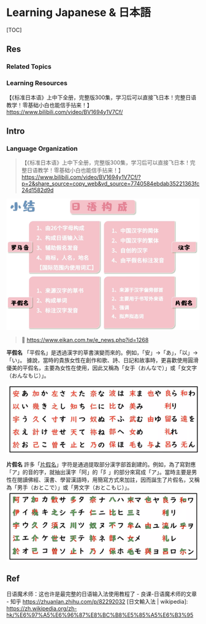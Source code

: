 # Learning Japanese & 日本語

[TOC]



## Res
### Related Topics


### Learning Resources
【《标准日本语》上中下全册，完整版300集，学习后可以直接飞日本！完整日语教学！零基础小白也能信手拈来！】 https://www.bilibili.com/video/BV1694y1V7Cf/



## Intro
### Language Organization
>【《标准日本语》上中下全册，完整版300集，学习后可以直接飞日本！完整日语教学！零基础小白也能信手拈来！】 https://www.bilibili.com/video/BV1694y1V7Cf/?p=2&share_source=copy_web&vd_source=7740584ebdab35221363fc24d1582d9d

![](../../../../../Assets/Pics/Screenshot%202025-05-21%20at%2020.37.20.png)

> 🔗 https://www.eikan.com.tw/e_news.php?id=1268

**平假名**
「平假名」是透過漢字的草書演變而來的。例如，「安」→「あ」，「以」→「い」。 據說，當時的貴族女性在創作和歌、詩、日記和故事時，更喜歡使用圓滑優美的平假名，主要為女性在使用，因此又稱為「女手（おんなで）」或「女文字（おんなもじ）」。

![](../../../../../Assets/Pics/Pasted%20image%2020250524193853.png)

**片假名**
許多「[片假名](https://www.eikan.com.tw/blogs/66)」字符是通過提取部分漢字部首創建的。例如，為了寫對應「ア」的音的字，就抽出漢字「阿」的「阝」的部分來寫成「ア」。當時主要是男性在閱讀佛經、漢書、學習漢語時，用簡寫方式來加註，因而誕生了片假名，又稱為「男手（おとこで）」或「男文字（おとこもじ）」。
![](../../../../../Assets/Pics/Pasted%20image%2020250524193937.png)



## Ref
[30分钟日语入门——五十音图与记忆方法 | cnblog]: https://www.cnblogs.com/zhe-si/p/15975635.html

[N1和N3的差距究竟有多大？N1-N5各等级含金量如何，有没有必要考？]: https://www.bilibili.com/opus/846739118659469448

[👍 五十音平假名片假名怎麼學？日文50音表完整介紹]: https://www.eikan.com.tw/e_news.php?id=1268

日语魔术师：这也许是最完整的日语输入法使用教程了 - 良课-日语魔术师的文章 - 知乎
https://zhuanlan.zhihu.com/p/82292032
[日文輸入法 | wikipedia]: https://zh.wikipedia.org/zh-hk/%E6%97%A5%E6%96%87%E8%BC%B8%E5%85%A5%E6%B3%95
